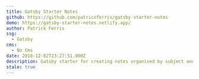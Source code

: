 ```yaml
---
title: Gatsby Starter Notes
github: https://github.com/patricoferris/gatsby-starter-notes
demo: https://gatsby-starter-notes.netlify.app/
author: Patrick Ferris
ssg:
  - Gatsby
cms:
  - No Cms
date: 2018-12-02T23:27:51.000Z
description: Gatsby starter for creating notes organised by subject and topic
stale: true
---
```

